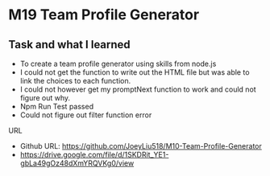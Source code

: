 # M19 Team Profile Generator

## Task and what I learned
- To create a team profile generator using skills from node.js
- I could not get the function to write out the HTML file but was able to link the choices to each function.
- I could not however get my promptNext function to work and could not figure out why.
- Npm Run Test passed
- Could not figure out filter function error

URL 
- Github URL: https://github.com/JoeyLiu518/M10-Team-Profile-Generator
- https://drive.google.com/file/d/1SKDRit_YE1-gbLa49gOz48dXmYRQVKg0/view
